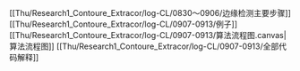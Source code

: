 [[Thu/Research1_Contoure_Extracor/log-CL/0830～0906/边缘检测主要步骤]]
[[Thu/Research1_Contoure_Extracor/log-CL/0907-0913/例子]]
[[Thu/Research1_Contoure_Extracor/log-CL/0907-0913/算法流程图.canvas|算法流程图]]
[[Thu/Research1_Contoure_Extracor/log-CL/0907-0913/全部代码解释]]